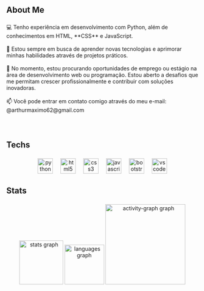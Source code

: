 <h2 align="left">About Me</h2>

###

<p align="left">💻 Tenho experiência em desenvolvimento com Python, além de conhecimentos em HTML, **CSS** e JavaScript.<br><br>🚀 Estou sempre em busca de aprender novas tecnologias e aprimorar minhas habilidades através de projetos práticos.<br><br>🎯 No momento, estou procurando oportunidades de emprego ou estágio na área de desenvolvimento web ou programação. Estou aberto a desafios que me permitam crescer profissionalmente e contribuir com soluções inovadoras.<br><br>📫 Você pode entrar em contato comigo através do meu e-mail: @arthurmaximo62@gmail.com</p>

###

<br clear="both">

<h2 align="left">Techs</h2>

###

<div align="center">
  <img src="https://skillicons.dev/icons?i=py" height="40" alt="python logo"  />
  <img width="12" />
  <img src="https://skillicons.dev/icons?i=html" height="40" alt="html5 logo"  />
  <img width="12" />
  <img src="https://skillicons.dev/icons?i=css" height="40" alt="css3 logo"  />
  <img width="12" />
  <img src="https://skillicons.dev/icons?i=js" height="40" alt="javascript logo"  />
  <img width="12" />
  <img src="https://cdn.jsdelivr.net/gh/devicons/devicon/icons/bootstrap/bootstrap-original.svg" height="40" alt="bootstrap logo"  />
  <img width="12" />
  <img src="https://skillicons.dev/icons?i=vscode" height="40" alt="vscode logo"  />
</div>

###

<h2 align="left">Stats</h2>

###

<div align="center">
  <img src="https://github-readme-stats.vercel.app/api?username=tutumax&hide_title=false&hide_rank=false&show_icons=true&include_all_commits=true&count_private=true&disable_animations=false&theme=tokyonight&locale=en&hide_border=false&order=1" height="115" alt="stats graph"  />
  <img src="https://github-readme-stats.vercel.app/api/top-langs?username=tutumax&locale=en&hide_title=false&layout=compact&card_width=320&langs_count=10&theme=tokyonight&hide_border=false&order=2" height="104" alt="languages graph"  />
  <img src="https://github-readme-activity-graph.vercel.app/graph?username=tutumax&radius=12&theme=tokyo-night&area=true&order=5&hide_border=true" height="210" alt="activity-graph graph"  />
</div>

###
